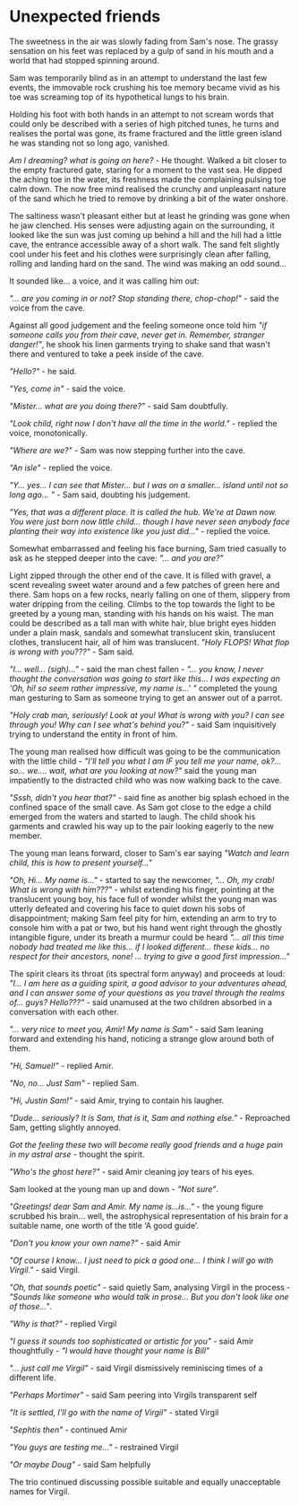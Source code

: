 # Unexpected friends

The sweetness in the air was slowly fading from Sam's nose. The grassy sensation on his feet was replaced by a gulp of sand in his mouth and a world that had stopped spinning around.

Sam was temporarily blind as in an attempt to understand the last few events, the immovable rock crushing his toe memory became vivid as his toe was screaming top of its hypothetical lungs to his brain.

Holding his foot with both hands in an attempt to not scream words that could only be described with a series of high pitched tunes, he turns and realises the portal was gone, its frame fractured and the little green island he was standing not so long ago, vanished.

*Am I dreaming? what is going on here?* - He thought. Walked a bit closer to the empty fractured gate, staring for a moment to the vast sea. He dipped the aching toe in the water, its freshness made the complaining pulsing toe calm down. The now free mind realised the crunchy and unpleasant nature of the sand which he tried to remove by drinking a bit of the water onshore.

The saltiness wasn't pleasant either but at least he grinding was gone when he jaw clenched. His senses were adjusting again on the surrounding, it looked like the sun was just coming up behind a hill and the hill had a little cave, the entrance accessible away of a short walk. The sand felt slightly cool under his feet and his clothes were surprisingly clean after falling, rolling and landing hard on the sand. The wind was making an odd sound...

It sounded like... a voice, and it was calling him out:

*"... are you coming in or not? Stop standing there, chop-chop!"* - said the voice from the cave.

Against all good judgement and the feeling someone once told him *"if someone calls you from their cave, never get in. Remember, stranger danger!"*, he shook his linen garments trying to shake sand that wasn't there and ventured to take a peek inside of the cave.

*"Hello?"* - he said.

*"Yes, come in"* - said the voice.

*"Mister... what are you doing there?"* - said Sam doubtfully.

*"Look child, right now I don't have all the time in the world."* - replied the voice, monotonically. 

*"Where are we?"* - Sam was now stepping further into the cave. 

*"An isle"* - replied the voice.

*"Y... yes... I can see that Mister... but I was on a smaller... island until not so long ago... "* - Sam said, doubting his judgement.

*"Yes, that was a different place. It is called the hub. We're at Dawn now. You were just born now little child... though I have never seen anybody face planting their way into existence like you just did..."* - replied the voice.

Somewhat embarrassed and feeling his face burning, Sam tried casually to ask as he stepped deeper into the cave: *"... and you are?"*

Light zipped through the other end of the cave. It is filled with gravel, a scent revealing sweet water around and a few patches of green here and there. Sam hops on a few rocks, nearly falling on one of them, slippery from water dripping from the ceiling. Climbs to the top towards the light to be greeted by a young man, standing with his hands on his waist. The man could be described as a tall man with white hair, blue bright eyes hidden under a plain mask, sandals and somewhat translucent skin, translucent clothes, translucent hair, all of him was translucent. *"Holy FLOPS! What flop is wrong with you???"* - Sam said.

*"I... well... (sigh)..."* - said the man chest fallen - *"... you know, I never thought the conversation was going to start like this... I was expecting an 'Oh, hi! so seem rather impressive, my name is...' "* completed the young man gesturing to Sam as someone trying to get an answer out of a parrot.

*"Holy crab man, seriously! Look at you! What is wrong with you? I can see through you! Why can I see what's behind you?"* - said Sam inquisitively trying to understand the entity in front of him.

The young man realised how difficult was going to be the communication with the little child - *"I'll tell you what I am IF you tell me your name, ok?... so... we.... wait, what are you looking at now?"* said the young man impatiently to the distracted child who was now walking back to the cave.

*"Sssh, didn't you hear that?"* - said fine as another big splash echoed in the confined space of the small cave. As Sam got close to the edge a child emerged from the waters and started to laugh. The child shook his garments and crawled his way up to the pair looking eagerly to the new member.

The young man leans forward, closer to Sam's ear saying *"Watch and learn child, this is how to present yourself..."*

*"Oh, Hi... My name is..."* - started to say the newcomer, *"... Oh, my crab! What is wrong with him???"* - whilst extending his finger, pointing at the translucent young boy, his face full of wonder whilst the young man was utterly defeated and covering his face to quiet down his sobs of disappointment; making Sam feel pity for him, extending an arm to try to console him with a pat or two, but his hand went right through the ghostly intangible figure, under its breath a murmur could be heard *"... all this time nobody had treated me like this... if I looked different... these kids... no respect for their ancestors, none! ... trying to give a good first impression..."*

The spirit clears its throat (its spectral form anyway) and proceeds at loud: *"I... I am here as a guiding spirit, a good advisor to your adventures ahead, and I can answer some of your questions as you travel through the realms of... guys? Hello???"* - said unamused at the two children absorbed in a conversation with each other.

*"... very nice to meet you, Amir! My name is Sam"* - said Sam leaning forward and extending his hand, noticing a strange glow around both of them.

*"Hi, Samuel!"* - replied Amir.

*"No, no... Just Sam"* - replied Sam.

*"Hi, Justin Sam!"* - said Amir, trying to contain his laugher.

*"Dude... seriously? It is Sam, that is it, Sam and nothing else."* - Reproached Sam, getting slightly annoyed.

*Got the feeling these two will become really good friends and a huge pain in my astral arse* - thought the spirit.

*"Who's the ghost here?"* - said Amir cleaning joy tears of his eyes.

Sam looked at the young man up and down - *"Not sure"*.

*"Greetings! dear Sam and Amir. My name is...is..."* - the young figure scrubbed his brain... well, the astrophysical representation of his brain for a suitable name, one worth of the title ‘A good guide’.

*"Don't you know your own name?"* - said Amir

*"Of course I know... I just need to pick a good one... I think I will go with Virgil."* - said Virgil.

*"Oh, that sounds poetic"* - said quietly Sam, analysing Virgil in the process - *"Sounds like someone who would talk in prose... But you don't look like one of those..."*.

*"Why is that?"* - replied Virgil

*"I guess it sounds too sophisticated or artistic for you"* - said Amir thoughtfully - *"I would have thought your name is Bill"*

*"... just call me Virgil"* - said Virgil dismissively reminiscing times of a different life.

*"Perhaps Mortimer"* - said Sam peering into Virgils transparent self

*"It is settled, I'll go with the name of Virgil"* - stated Virgil

*"Sephtis then"* - continued Amir

*"You guys are testing me..."* - restrained Virgil 

*"Or maybe Doug"* - said Sam helpfully

The trio continued discussing possible suitable and equally unacceptable names for Virgil.

